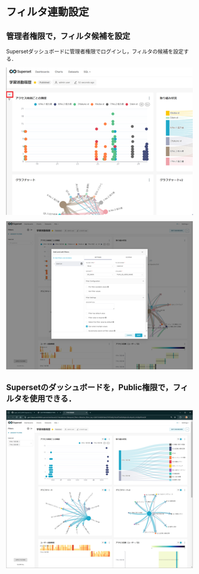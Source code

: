 # フィルタ連動設定

## 管理者権限で，フィルタ候補を設定

Supersetダッシュボードに管理者権限でログインし，フィルタの候補を設定する．  

![フィルタ表示](image/filter_open.png)
  
![フィルタ設定](image/make_filter.png)

## Supersetのダッシュボードを，Public権限で，フィルタを使用できる．

![フィルタ仕様](image/use_filter.png)
